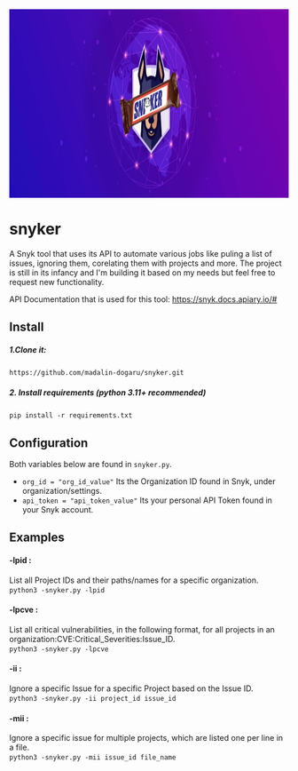 <img align="center" alt="PNG" src="https://github.com/madalin-dogaru/madalin-dogaru/blob/master/snyker.png?raw=true" width="1200" height="340" />


# snyker
A Snyk tool that uses its API to automate various jobs like puling a list of issues, ignoring them, corelating them with projects and more. The project is still in its infancy and I'm building it based on my needs but feel free to request new functionality.   

API Documentation that is used for this tool: https://snyk.docs.apiary.io/#   

Install
---
##### 1.Clone it:    
`https://github.com/madalin-dogaru/snyker.git`

##### 2. Install requirements (python 3.11+ recommended)   
`pip install -r requirements.txt`

Configuration
---
Both variables below are found in `snyker.py`.
- `org_id = "org_id_value"` Its the Organization ID found in Snyk, under organization/settings.   
- `api_token = "api_token_value"` Its your personal API Token found in your Snyk account. 


Examples
---
#### -lpid :   
List all Project IDs and their paths/names for a specific organization.  
`python3 -snyker.py -lpid`

#### -lpcve :   
List all critical vulnerabilities, in the following format, for all projects in an organization:CVE:Critical_Severities:Issue_ID.   
`python3 -snyker.py -lpcve `

#### -ii :   
Ignore a specific Issue for a specific Project based on the Issue ID.   
`python3 -snyker.py -ii project_id issue_id`

#### -mii :   
Ignore a specific issue for multiple projects, which are listed one per line in a file.    
`python3 -snyker.py -mii issue_id file_name`
